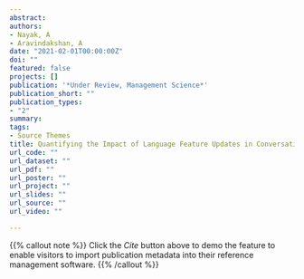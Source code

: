 ```yaml
---
abstract: 
authors:
- Nayak, A
- Aravindakshan, A
date: "2021-02-01T00:00:00Z"
doi: ""
featured: false
projects: []
publication: '*Under Review, Management Science*'
publication_short: ""
publication_types:
- "2"
summary: 
tags:
- Source Themes
title: Quantifying the Impact of Language Feature Updates in Conversational Mobile Commerce Platforms
url_code: ""
url_dataset: ""
url_pdf: ""
url_poster: ""
url_project: ""
url_slides: ""
url_source: ""
url_video: ""

---
```


{{% callout note %}}
Click the *Cite* button above to demo the feature to enable visitors to import publication metadata into their reference management software.
{{% /callout %}}
<!--
{{% callout note %}}
Create your slides in Markdown - click the *Slides* button to check out the example.
{{% /callout %}}

Supplementary notes can be added here, including [code, math, and images](https://wowchemy.com/docs/writing-markdown-latex/).
-->
